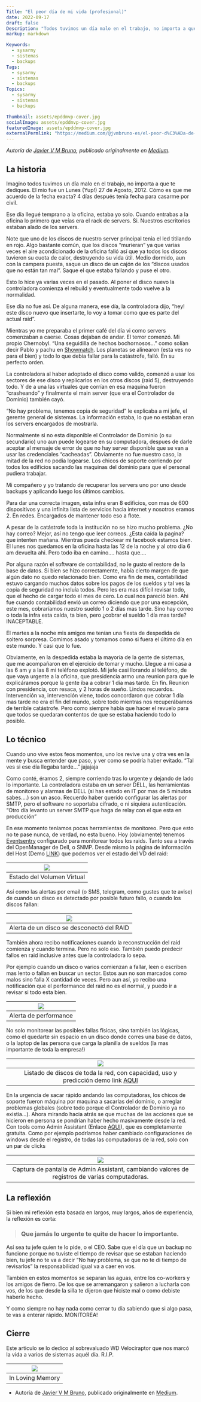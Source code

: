 ```yaml
---
Title: "El peor día de mi vida (profesional)"
date: 2022-09-17
draft: false
Description: "Todos tuvimos un día malo en el trabajo, no importa a que te dediques. En este post, Javier V M Bruno te cuenta el suyo y nos deja una valiosa enseñanza."
markup: markdown

Keywords:
  - sysarmy
  - sistemas
  - backups
Tags:
  - sysarmy
  - sistemas
  - backups
Topics:
  - sysarmy
  - sistemas
  - backups

Thumbnail: assets/epddmvp-cover.jpg
socialImage: assets/epddmvp-cover.jpg
featuredImage: assets/epddmvp-cover.jpg
externalPermlink: "https://medium.com/@jvmbruno-es/el-peor-d%C3%ADa-de-mi-vida-profesional-6c2d962823af"
---
```


_Autoría de [Javier V M Bruno](https://medium.com/@jvmbruno-es), publicado originalmente en [Medium](https://medium.com/@jvmbruno-es/el-peor-d%C3%ADa-de-mi-vida-profesional-6c2d962823af)._

## La historia

Imagino todos tuvimos un día malo en el trabajo, no importa a que te dediques. El mío fue un Lunes (Yup!) 27 de Agosto, 2012. Cómo es que me acuerdo de la fecha exacta? 4 días después tenía fecha para casarme por civil.

Ese día llegué temprano a la oficina, estaba yo solo. Cuando entrabas a la oficina lo primero que veías era el rack de servers. Si. Nuestros escritorios estaban alado de los servers.

Note que uno de los discos de nuestro server principal tenia el led titilando en rojo. Algo bastante común, que los discos “murieran” ya que varias veces el aire acondicionado de la oficina falló así que ya todos los discos tuvieron su cuota de calor, destruyendo su vida útil. Medio dormido, aun con la campera puesta, saque un disco de un cajón de los “discos usados que no están tan mal”. Saque el que estaba fallando y puse el otro.

Esto lo hice ya varias veces en el pasado. Al poner el disco nuevo la controladora comienza el rebuild y eventualmente todo vuelve a la normalidad.

Ese día no fue así. De alguna manera, ese día, la controladora dijo, “hey! este disco nuevo que insertarte, lo voy a tomar como que es parte del actual raid”.

Mientras yo me preparaba el primer café del día vi como servers comenzaban a caerse. Cosas dejaban de andar. El terror comenzó. Mi propio Chernobyl. “Una seguidilla de hechos bochornosos…” como solían decir Pablo y pachu en [Showmatch](https://www.youtube.com/watch?v=eIk6T4691OM). Los planetas se alinearon (esta ves no para el bien) y todo lo que debía fallar para la catástrofe, falló. En su perfecto orden.

La controladora al haber adoptado el disco como valido, comenzó a usar los sectores de ese disco y replicarlos en los otros discos (raid 5), destruyendo todo. Y de a una las virtuales que corrían en esa maquina fueron “crasheando” y finalmente el main server (que era el Controlador de Dominio) también cayó.

“No hay problema, tenemos copia de seguridad” le explicaba a mi jefe, el gerente general de sistemas. La información estaba, lo que no estaban eran los servers encargados de mostrarla.

Normalmente si no esta disponible el Controlador de Dominio (o su secundario) uno aun puede logearse en su computadora, despues de darle aceptar al mensaje de error de que no hay server disponible que se van a usar las credenciales “cacheadas”. Obviamente no fue nuestro caso, la mitad de la red no podia logearse. Los chicos de soporte corriendo por todos los edificios sacando las maquinas del dominio para que el personal pudiera trabajar.

Mi compañero y yo tratando de recuperar los servers uno por uno desde backups y aplicando luego los últimos cambios.

Para dar una correcta imagen, esta infra eran 8 edificios, con mas de 600 dispositivos y una infinita lista de servicios hacia internet y nosotros eramos 2. En redes. Encargados de mantener todo eso a flote.

A pesar de la catástrofe toda la institución no se hizo mucho problema. ¿No hay correo? Mejor, así no tengo que leer correos. ¿Esta caída la pagina? que intenten mañana. Mientras pueda checkear mi facebook estamos bien. El lunes nos quedamos en la oficina hasta las 12 de la noche y al otro dia 6 am devuelta ahi. Pero todo iba en camino…. hasta que….

Por alguna razón el software de contabilidad, no le gusto el restore de la base de datos. Si bien se hizo correctamente, había cierto margen de que algún dato no quedo relacionado bien. Como era fin de mes, contabilidad estuvo cargando muchos datos sobre los pagos de los sueldos y tal ves la copia de seguridad no incluía todos. Pero les era mas difícil revisar todo, que el hecho de cargar todo el mes de cero. Lo cual nos pareció bien. Ahi fue cuando contabilidad envió un correo diciendo que por una excepción, este mes, cobraríamos nuestro sueldo 1 o 2 días mas tarde. Sino hay correo o toda la infra esta caída, ta bien, pero ¿cobrar el sueldo 1 día mas tarde? INACEPTABLE.

El martes a la noche mis amigos me tenían una fiesta de despedida de soltero sorpresa. Comimos asado y tomamos como si fuera el último día en este mundo. Y casi que lo fue.

Obviamente, en la despedida estaba la mayoría de la gente de sistemas, que me acompañaron en el ejercicio de tomar y mucho. Llegue a mi casa a las 6 am y a las 8 mi teléfono explotó. Mi jefe casi llorando al teléfono, de que vaya urgente a la oficina, que presidencia armo una reunion para que le explicáramos porque la gente iba a cobrar 1 día mas tarde. En fin. Reunion con presidencia, con resaca, y 2 horas de sueño. Lindos recuerdos. Intervención va, intervención viene, todos concordaron que cobrar 1 día mas tarde no era el fin del mundo, sobre todo mientras nos recuperábamos de terrible catástrofe. Pero como siempre había que hacer el revuelo para que todos se quedaran contentos de que se estaba haciendo todo lo posible.

## Lo técnico

Cuando uno vive estos feos momentos, uno los revive una y otra ves en la mente y busca entender que paso, y ver como se podría haber evitado. “Tal ves si ese día llegaba tarde…” jajajaja

Como conté, éramos 2, siempre corriendo tras lo urgente y dejando de lado lo importante. La controladora estaba en un server DELL, las herramientas de monitoreo y alarmas de DELL (si has estado en IT por mas de 5 minutos sabes….) son un asco. Recuerdo haber querido configurar las alertas por SMTP, pero el software no soportaba cifrado, o ni siquiera autenticación. “Otro día levanto un server SMTP que haga de relay con el que esta en producción”

En ese momento teníamos pocas herramientas de monitoreo. Pero que esto no te pase nunca, de verdad, no esta bueno. Hoy (obviamente) tenemos [Eventsentry](https://www.eventsentry.com/) configurado para monitorear todos los raids. Tanto sea a través del OpenManager de Dell, o SNMP. Desde mismo la página de información del Host (Demo [LINK](https://demo.eventsentry.com/hostinventory?id=1)) que podemos ver el estado del VD del raid:

| ![](assets/epddmvp1.png)   |
| :------------------------: |
| Estado del Volumen Virtual |

Así como las alertas por email (o SMS, telegram, como gustes que te avise) de cuando un disco es detectado por posible futuro fallo, o cuando los discos fallan:

| ![](assets/epddmvp2.png)                  |
| :---------------------------------------: |
| Alerta de un disco se desconectó del RAID |

También ahora recibo notificaciones cuando la reconstrucción del raid comienza y cuando termina. Pero no solo eso. También puedo predecir fallos en raid inclusive antes que la controladora lo sepa.

Por ejemplo cuando un disco o varios comienzan a fallar, leen o escriben mas lento o fallan en buscar un sector. Estos aun no son marcados como malos sino falla X cantidad de veces. Pero aun así, yo recibo una notificación que el performance del raid no es el normal, y puedo ir a revisar si todo esta bien.

| ![](assets/epddmvp3.png) |
| :----------------------: |
| Alerta de performance    |

No solo monitorear las posibles fallas físicas, sino también las lógicas, como el quedarte sin espacio en un disco donde corres una base de datos, o la laptop de las persona que carga la planilla de sueldos (la mas importante de toda la empresa!)

| ![](assets/epddmvp4.png) |
| :----------------------: |
| Listado de discos de toda la red, con capacidad, uso y predicción demo link [AQUI](https://demo.eventsentry.com/diskspacestatus?search.query=&search.logfile=0&search.revision=0&search.active=&search.dateRange=Current&search.group=&search.order=computer.name&search.sort=asc&search.refresh=&search.page=1&search.limit=25&search.type=detailed&pageDefault=true&report=1&PROFILE=English) |

En la urgencia de sacar rápido andando las computadoras, los chicos de soporte fueron máquina por maquina a sacarlas del dominio, o arreglar problemas globales (sobre todo porque el Controlador de Dominio ya no existía…). Ahora mirando hacia atrás se que muchas de las acciones que se hicieron en persona se pondrían haber hecho masivamente desde la red. Con tools como Admin Assistant (Enlace [AQUI](https://www.eventsentry.com/adminassistant)), que es completamente gratuita.
Como por ejemplo podríamos haber cambiado configuraciones de windows desde el registro, de todas las computadoras de la red, solo con un par de clicks

| ![](assets/epddmvp5.png)                                                                       |
| :--------------------------------------------------------------------------------------------: |
| Captura de pantalla de Admin Assistant, cambiando valores de registros de varias computadoras. |

## La reflexión

Si bien mi reflexión esta basada en largos, muy largos, años de experiencia, la reflexión es corta:

> ### **Que jamás lo urgente te quite de hacer lo importante.**

Así sea tu jefe quien te lo pide, o el CEO. Sabe que el día que un backup no funcione porque no tuviste el tiempo de revisar que se estaban haciendo bien, tu jefe no te va a decir “No hay problema, se que no te di tiempo de revisarlos” la responsabilidad igual va a caer en vos.

También en estos momentos se separan las aguas, entre los co-workers y los amigos de fierro. De los que se arremangaron y salieron a lucharla con vos, de los que desde la silla te dijeron que hiciste mal o como debiste haberlo hecho.

Y como siempre no hay nada como cerrar tu día sabiendo que si algo pasa, te vas a enterar rápido. MONITOREA!

## Cierre

Este articulo se lo dedico al sobrevaluado WD Velociraptor que nos marcó la vida a varios de sistemas aquél día. R.I.P.

| ![](assets/epddmvp6.png) |
| :----------------------: |
| In Loving Memory         |

- Autoría de [Javier V M Bruno](https://medium.com/@jvmbruno-es), publicado originalmente en [Medium](https://medium.com/@jvmbruno-es/el-peor-d%C3%ADa-de-mi-vida-profesional-6c2d962823af).